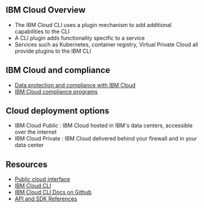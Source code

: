 ## IBM Cloud Overview

- The IBM Cloud CLI uses a plugin mechanism to add additional capabilities to the CLI
- A CLI plugin adds functionality specific to a service
- Services such as Kubernetes, container registry, Virtual Private Cloud all provide plugins to the IBM CLI

## IBM Cloud and compliance

- [Data protection and compliance with IBM Cloud](https://www.youtube.com/watch?v=AT6hhvanus8)
- [IBM Cloud compliance programs](http://ibm.biz/cloud-compliance-programs)

## Cloud deployment options

- IBM Cloud Public : IBM Cloud hosted in IBM's data centers, accessible over the internet
- IBM Cloud Private : IBM Cloud delivered behind your firewall and in your data center

## Resources
- [Public cloud interface](https://cloud.ibm.com/)
- [IBM Cloud CLI](https://cloud.ibm.com/docs?tab=develop) 
- [IBM Cloud CLI Docs on Github](https://github.com/ibm-cloud-docs/cli)
- [API and SDK References](https://cloud.ibm.com/docs?tab=api-docs)
